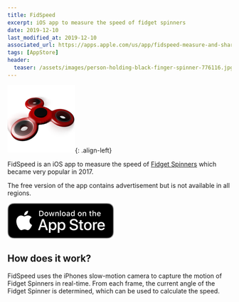 ```yaml
---
title: FidSpeed
excerpt: iOS app to measure the speed of fidget spinners
date: 2019-12-10
last_modified_at: 2019-12-10
associated_url: https://apps.apple.com/us/app/fidspeed-measure-and-share-your-speed/id1249421434
tags: [AppStore]
header:
  teaser: /assets/images/person-holding-black-finger-spinner-776116.jpg
---
```


![Logo](/assets/images/fidspeed_logo.png){: .align-left}

FidSpeed is an iOS app to measure the speed of [Fidget Spinners](https://en.wikipedia.org/wiki/Fidget_spinner) which became very popular in 2017.

The free version of the app contains advertisement but is not available in all regions.

[![Download on the AppStore](/assets/images/appstore_download_button.svg)](https://apps.apple.com/us/app/fidspeed-measure-and-share-your-speed/id1249421434)

## How does it work?

FidSpeed uses the iPhones slow-motion camera to capture the motion of Fidget Spinners in real-time. From each frame, the current angle of the Fidget Spinner is determined, which can be used to calculate the speed.
